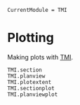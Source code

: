 ```@meta
CurrentModule = TMI
```

# Plotting

Making plots with [TMI](https://github.com/ggebbie/TMI.jl).

```@docs
TMI.section
TMI.planview
TMI.plotextent
TMI.sectionplot
TMI.planviewplot
```
